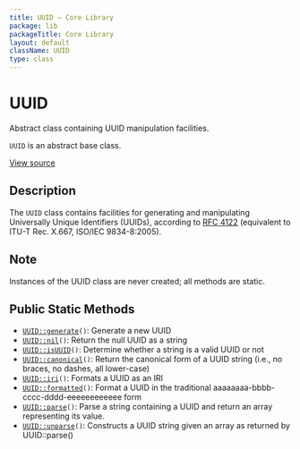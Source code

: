 ```yaml
---
title: UUID — Core Library
package: lib
packageTitle: Core Library
layout: default
className: UUID
type: class
---
```


# UUID

Abstract class containing UUID manipulation facilities.

<code>UUID</code> is an abstract base class.

<a href="https://github.com/eregansu/lib/blob/master/uuid.php">View source</a>

## Description

The `UUID` class contains facilities for generating and manipulating
Universally Unique Identifiers (UUIDs), according to
<a href="http://www.ietf.org/rfc/rfc4122.txt">RFC 4122</a> (equivalent to
ITU-T Rec. X.667, ISO/IEC 9834-8:2005).

## Note

Instances of the UUID class are never created; all methods are static.

## Public Static Methods

* <code><a href="UUID%3A%3Agenerate">UUID::generate</a>()</code>: Generate a new UUID
* <code><a href="UUID%3A%3Anil">UUID::nil</a>()</code>: Return the null UUID as a string
* <code><a href="UUID%3A%3AisUUID">UUID::isUUID</a>()</code>: Determine whether a string is a valid UUID or not
* <code><a href="UUID%3A%3Acanonical">UUID::canonical</a>()</code>: Return the canonical form of a UUID string (i.e., no braces, no dashes, all lower-case)
* <code><a href="UUID%3A%3Airi">UUID::iri</a>()</code>: Formats a UUID as an IRI
* <code><a href="UUID%3A%3Aformatted">UUID::formatted</a>()</code>: Format a UUID in the traditional aaaaaaaa-bbbb-cccc-dddd-eeeeeeeeeeee form
* <code><a href="UUID%3A%3Aparse">UUID::parse</a>()</code>: Parse a string containing a UUID and return an array representing its value.
* <code><a href="UUID%3A%3Aunparse">UUID::unparse</a>()</code>: Constructs a UUID string given an array as returned by UUID::parse()

